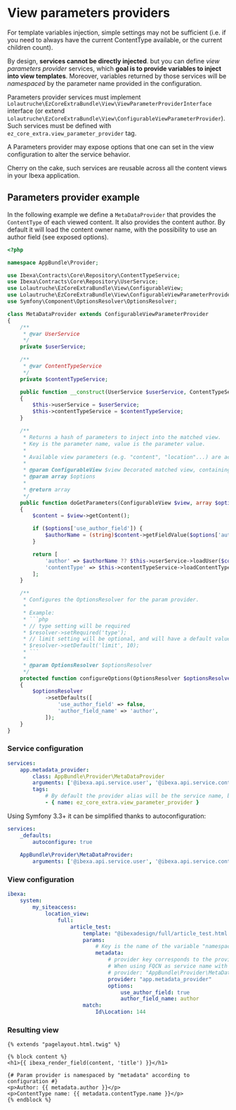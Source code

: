 # View parameters providers

For template variables injection, simple settings may not be sufficient 
(i.e. if you need to always have the current ContentType available, or the current children count).

By design, **services cannot be directly injected**. but you can define *view parameters provider* services,
which **goal is to provide variables to inject into view templates**.
Moreover, variables returned by those services will be *namespaced* by the parameter name provided in the configuration.

Parameters provider services must implement `Lolautruche\EzCoreExtraBundle\View\ViewParameterProviderInterface` interface
(or extend `Lolautruche\EzCoreExtraBundle\View\ConfigurableViewParameterProvider`).
Such services must be defined with `ez_core_extra.view_parameter_provider` tag.

A Parameters provider may expose options that one can set in the view configuration to alter the service behavior.

Cherry on the cake, such services are reusable across all the content views in your Ibexa application.

## Parameters provider example

In the following example we define a `MetaDataProvider` that provides the `ContentType` of each viewed content.
It also provides the content author. By default it will load the content owner name, with the possibility to use an
author field (see exposed options).

```php
<?php

namespace AppBundle\Provider;

use Ibexa\Contracts\Core\Repository\ContentTypeService;
use Ibexa\Contracts\Core\Repository\UserService;
use Lolautruche\EzCoreExtraBundle\View\ConfigurableView;
use Lolautruche\EzCoreExtraBundle\View\ConfigurableViewParameterProvider;
use Symfony\Component\OptionsResolver\OptionsResolver;

class MetaDataProvider extends ConfigurableViewParameterProvider
{
    /**
     * @var UserService
     */
    private $userService;

    /**
     * @var ContentTypeService
     */
    private $contentTypeService;

    public function __construct(UserService $userService, ContentTypeService $contentTypeService)
    {
        $this->userService = $userService;
        $this->contentTypeService = $contentTypeService;
    }

    /**
     * Returns a hash of parameters to inject into the matched view.
     * Key is the parameter name, value is the parameter value.
     *
     * Available view parameters (e.g. "content", "location"...) are accessible from $view.
     *
     * @param ConfigurableView $view Decorated matched view, containing initial parameters.
     * @param array $options
     *
     * @return array
     */
    public function doGetParameters(ConfigurableView $view, array $options = [])
    {
        $content = $view->getContent();

        if ($options['use_author_field']) {
            $authorName = (string)$content->getFieldValue($options['author_field_name']);
        }

        return [
            'author' => $authorName ?? $this->userService->loadUser($content->contentInfo->ownerId)->getName(),
            'contentType' => $this->contentTypeService->loadContentType($content->contentInfo->contentTypeId),
        ];
    }

    /**
     * Configures the OptionsResolver for the param provider.
     *
     * Example:
     * ```php
     * // type setting will be required
     * $resolver->setRequired('type');
     * // limit setting will be optional, and will have a default value of 10
     * $resolver->setDefault('limit', 10);
     * ```
     *
     * @param OptionsResolver $optionsResolver
     */
    protected function configureOptions(OptionsResolver $optionsResolver)
    {
        $optionsResolver
            ->setDefaults([
                'use_author_field' => false,
                'author_field_name' => 'author',
            ]);
    }
}
```

### Service configuration
```yaml
services:
    app.metadata_provider:
        class: AppBundle\Provider\MetaDataProvider
        arguments: ['@ibexa.api.service.user', '@ibexa.api.service.content_type']
        tags:
            # By default the provider alias will be the service name, but you may customize it using "alias" tag attribute.
            - { name: ez_core_extra.view_parameter_provider }
```

Using Symfony 3.3+ it can be simplified thanks to autoconfiguration:

```yaml
services:
    _defaults:
        autoconfigure: true
        
    AppBundle\Provider\MetaDataProvider:
        arguments: ['@ibexa.api.service.user', '@ibexa.api.service.content_type']
```

### View configuration
```yaml
ibexa:
    system:
        my_siteaccess:
            location_view:
                full:
                    article_test:
                        template: "@ibexadesign/full/article_test.html.twig"
                        params:
                            # Key is the name of the variable "namespace" in the template (see template below)
                            metadata: 
                                # provider key corresponds to the provider service name (or alias if defined).
                                # When using FQCN as service name with Symfony 3.3+, just set the FQCN as value:
                                # provider: "AppBundle\Provider\MetaDataProvider"
                                provider: "app.metadata_provider"
                                options: 
                                    use_author_field: true
                                    author_field_name: author
                        match:
                            Id\Location: 144
```

### Resulting view
```jinja
{% extends "pagelayout.html.twig" %}

{% block content %}
<h1>{{ ibexa_render_field(content, 'title') }}</h1>

{# Param provider is namespaced by "metadata" according to configuration #}
<p>Author: {{ metadata.author }}</p>
<p>ContentType name: {{ metadata.contentType.name }}</p>
{% endblock %}
```
